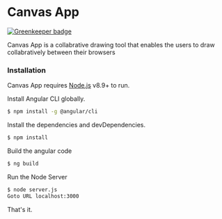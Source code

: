 # Canvas App

[![Greenkeeper badge](https://badges.greenkeeper.io/jeffersonswartz/canvas-app.svg)](https://greenkeeper.io/)

Canvas App is a collabrative drawing tool that enables the users to draw collabratively between their browsers




### Installation

Canvas App requires [Node.js](https://nodejs.org/) v8.9+ to run.

Install Angular CLI globally.
```sh
$ npm install -g @angular/cli
```

Install the dependencies and devDependencies.

```sh
$ npm install
```

Build the angular code

```sh
$ ng build
```

Run the Node Server
```sh
$ node server.js
Goto URL localhost:3000
```
 That's it.
